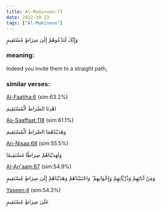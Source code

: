 ```yaml
---
title: Al-Muminoon:73
date: 2012-10-23
tags: ["Al-Muminoon"]
---
```

وَإِنَّكَ لَتَدْعُوهُمْ إِلَىٰ صِرَاطٍ مُسْتَقِيمٍ
### meaning: 
Indeed you invite them to a straight path,
### similar verses: 

[Al-Faatiha:6](/1/6) (sim:63.2%)

اهْدِنَا الصِّرَاطَ الْمُسْتَقِيمَ

[As-Saaffaat:118](/37/118) (sim:61.1%)

وَهَدَيْنَاهُمَا الصِّرَاطَ الْمُسْتَقِيمَ

[An-Nisaa:68](/4/68) (sim:55.5%)

وَلَهَدَيْنَاهُمْ صِرَاطًا مُسْتَقِيمًا

[Al-An'aam:87](/6/87) (sim:54.9%)

وَمِنْ آبَائِهِمْ وَذُرِّيَّاتِهِمْ وَإِخْوَانِهِمْ ۖ وَاجْتَبَيْنَاهُمْ وَهَدَيْنَاهُمْ إِلَىٰ صِرَاطٍ مُسْتَقِيمٍ

[Yaseen:4](/36/4) (sim:54.3%)

عَلَىٰ صِرَاطٍ مُسْتَقِيمٍ
